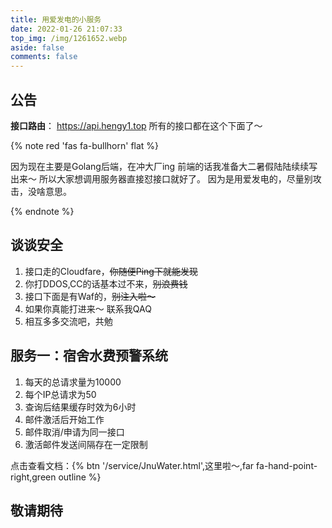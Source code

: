 ```yaml
---
title: 用爱发电的小服务
date: 2022-01-26 21:07:33
top_img: /img/1261652.webp
aside: false
comments: false
---
```


## 公告
**接口路由**： https://api.hengy1.top
所有的接口都在这个下面了～

{% note red 'fas fa-bullhorn' flat %}

因为现在主要是Golang后端，在冲大厂ing
前端的话我准备大二暑假陆陆续续写出来～
所以大家想调用服务器直接怼接口就好了。
因为是用爱发电的，尽量别攻击，没啥意思。

{% endnote %}

##  谈谈安全
1. 接口走的Cloudfare，~~你随便Ping下就能发现~~
2. 你打DDOS,CC的话基本过不来，~~别浪费钱~~
3. 接口下面是有Waf的，~~别注入啦～~~ 
4. 如果你真能打进来～ 联系我QAQ
5. 相互多多交流吧，共勉

##  服务一：宿舍水费预警系统
1. 每天的总请求量为10000
2. 每个IP总请求为50
3. 查询后结果缓存时效为6小时
4. 邮件激活后开始工作
5. 邮件取消/申请为同一接口
6. 激活邮件发送间隔存在一定限制

点击查看文档：{% btn '/service/JnuWater.html',这里啦～,far fa-hand-point-right,green outline %}

## 敬请期待